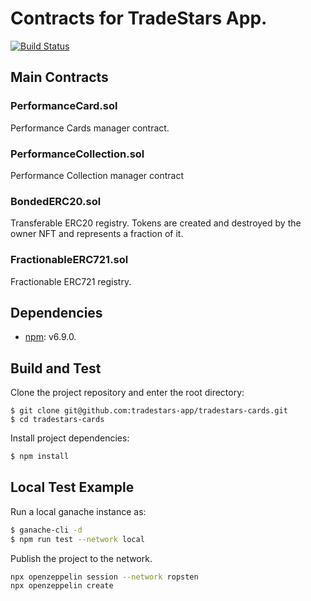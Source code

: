 # Contracts for TradeStars App.
[![Build Status](https://travis-ci.com/tradestars-app/tradestars-contracts.svg?branch=master)](https://travis-ci.com/tradestars-app/tradestars-contracts)

## Main Contracts

### PerformanceCard.sol
Performance Cards manager contract.

### PerformanceCollection.sol
Performance Collection manager contract

### BondedERC20.sol
Transferable ERC20 registry. Tokens are created and destroyed by the owner NFT and represents a fraction of it.

### FractionableERC721.sol
Fractionable ERC721 registry.

## Dependencies
- [npm](https://www.npmjs.com/): v6.9.0.

## Build and Test
Clone the project repository and enter the root directory:

```
$ git clone git@github.com:tradestars-app/tradestars-cards.git
$ cd tradestars-cards
```

Install project dependencies:

```bash
$ npm install
```

## Local Test Example

Run a local ganache instance as:

```bash
$ ganache-cli -d
$ npm run test --network local
```

Publish the project to the network.

```bash
npx openzeppelin session --network ropsten
npx openzeppelin create
```